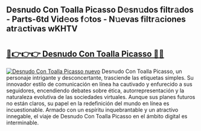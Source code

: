 ## Desnudo Con Toalla Picasso D𝚎sn𝚞dos filtr𝚊dos - Parts-6td Vid𝚎os f𝚘tos - N𝚞evas filtr𝚊ciones atr𝚊ctivas wKHTV

# <h2><a href="http://mb7rfrs.tromn.icu/?c=Desnudo+Con+Toalla+Picasso">🔗👉👉👉 Desnudo Con Toalla Picasso 🔗🔗</a></h2>

[![Desnudo Con Toalla Picasso nuevo](https://i.imgur.com/pEAQMta.gif)](http://mb7rfrs.tromn.icu/?c=Desnudo+Con+Toalla+Picasso)
Desnudo Con Toalla Picasso, un personaje intrigante y desconcertante, trasciende las etiquetas simples. Su innovador estilo de comunicación en línea ha cautivado y enfurecido a sus seguidores, encendiendo debates sobre ética, autorrepresentación y la naturaleza evolutiva de las sociedades virtuales. Aunque sus planes futuros no están claros, su papel en la redefinición del mundo en línea es incuestionable. Armado con un espíritu inquebrantable y un atractivo innegable, el viaje de Desnudo Con Toalla Picasso en el ámbito digital es interminable.
